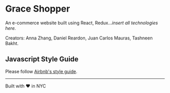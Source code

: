 # Grace Shopper
An e-commerce website built using React, Redux...*insert all technologies here.*

Creators: Anna Zhang, Daniel Reardon, Juan Carlos Mauras, Tashneen Bakht.

## Javascript Style Guide
Please follow [Airbnb's style guide](https://github.com/airbnb/javascript).
***
Built with ❤️ in NYC

